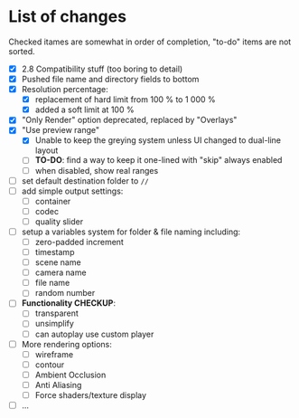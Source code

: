 # List of changes

Checked itames are somewhat in order of completion, "to-do" items are not sorted.

- [x] 2.8 Compatibility stuff (too boring to detail)
- [x] Pushed file name and directory fields to bottom
- [x] Resolution percentage:
  - [x] replacement of hard limit from 100 % to 1 000 %
  - [x] added a soft limit at 100 %
- [x] "Only Render" option deprecated, replaced by "Overlays"
- [x] "Use preview range"
  - [x] Unable to keep the greying system unless UI changed to dual-line layout
  - [ ] **TO-DO**: find a way to keep it one-lined with "skip" always enabled
  - [ ] when disabled, show real ranges
- [ ] set default destination folder to `//`
- [ ] add simple output settings:
  - [ ] container
  - [ ] codec
  - [ ] quality slider
- [ ] setup a variables system for folder & file naming including:
  - [ ] zero-padded increment
  - [ ] timestamp
  - [ ] scene name
  - [ ] camera name
  - [ ] file name
  - [ ] random number
- [ ] **Functionality CHECKUP**:
  - [ ] transparent
  - [ ] unsimplify
  - [ ] can autoplay use custom player
- [ ] More rendering options:
  - [ ] wireframe
  - [ ] contour
  - [ ] Ambient Occlusion
  - [ ] Anti Aliasing
  - [ ] Force shaders/texture display
- [ ] ...